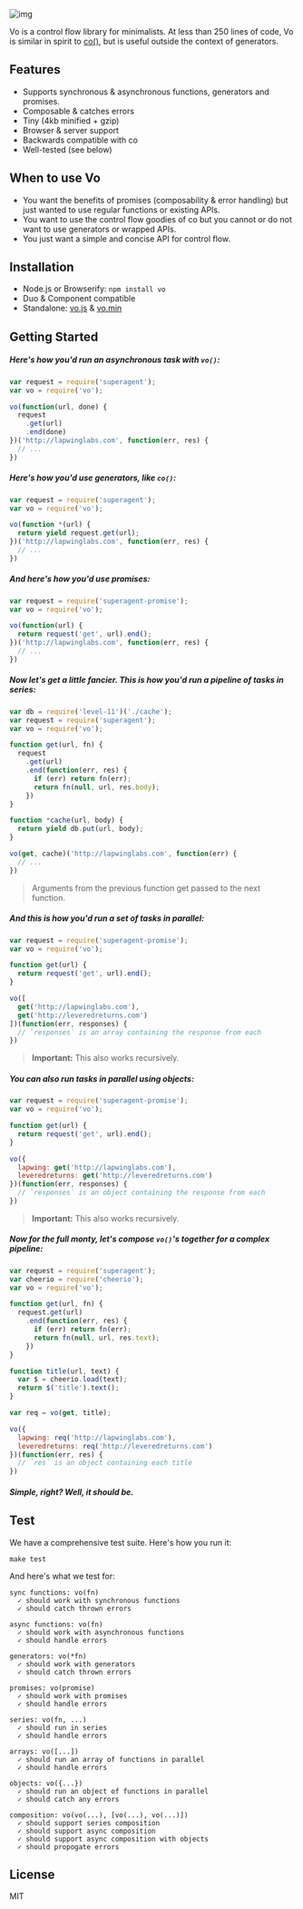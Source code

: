 
![img](https://cldup.com/GbKb42jNdt.png)

Vo is a control flow library for minimalists. At less than 250 lines of code, Vo is similar in spirit to [co()](https://github.com/visionmedia/co), but is useful outside the context of generators.

## Features

- Supports synchronous & asynchronous functions, generators and promises.
- Composable & catches errors
- Tiny (4kb minified + gzip)
- Browser & server support
- Backwards compatible with co
- Well-tested (see below)

## When to use Vo

- You want the benefits of promises (composability & error handling) but just wanted to use regular functions or existing APIs.
- You want to use the control flow goodies of co but you cannot or do not want to use generators or wrapped APIs.
- You just want a simple and concise API for control flow.

## Installation

- Node.js or Browserify: `npm install vo`
- Duo & Component compatible
- Standalone: [vo.js](dist/vo.js) & [vo.min](dist/vo.min.js)

## Getting Started

##### Here's how you'd run an asynchronous task with `vo()`:

```js
var request = require('superagent');
var vo = require('vo');

vo(function(url, done) {
  request
    .get(url)
    .end(done)
})('http://lapwinglabs.com', function(err, res) {
  // ...
})
```

##### Here's how you'd use generators, like `co()`:

```js
var request = require('superagent');
var vo = require('vo');

vo(function *(url) {
  return yield request.get(url);
})('http://lapwinglabs.com', function(err, res) {
  // ...
})
```

##### And here's how you'd use promises:

```js
var request = require('superagent-promise');
var vo = require('vo');

vo(function(url) {
  return request('get', url).end();
})('http://lapwinglabs.com', function(err, res) {
  // ...
})
```

##### Now let's get a little fancier. This is how you'd run a pipeline of tasks in series:

```js
var db = require('level-11')('./cache');
var request = require('superagent');
var vo = require('vo');

function get(url, fn) {
  request
    .get(url)
    .end(function(err, res) {
      if (err) return fn(err);
      return fn(null, url, res.body);
    })
}

function *cache(url, body) {
  return yield db.put(url, body);
}

vo(get, cache)('http://lapwinglabs.com', function(err) {
  // ...
})
```

> Arguments from the previous function get passed to
> the next function.

##### And this is how you'd run a set of tasks in parallel:

```js
var request = require('superagent-promise');
var vo = require('vo');

function get(url) {
  return request('get', url).end();
}

vo([
  get('http://lapwinglabs.com'),
  get('http://leveredreturns.com')
])(function(err, responses) {
  // `responses` is an array containing the response from each
})
```

> **Important:** This also works recursively.

##### You can also run tasks in parallel using objects:

```js
var request = require('superagent-promise');
var vo = require('vo');

function get(url) {
  return request('get', url).end();
}

vo({
  lapwing: get('http://lapwinglabs.com'),
  leveredreturns: get('http://leveredreturns.com')
})(function(err, responses) {
  // `responses` is an object containing the response from each
})
```

> **Important:** This also works recursively.

##### Now for the full monty, let's compose `vo()`'s together for a complex pipeline:

```js
var request = require('superagent');
var cheerio = require('cheerio');
var vo = require('vo');

function get(url, fn) {
  request.get(url)
    .end(function(err, res) {
      if (err) return fn(err);
      return fn(null, url, res.text);
    })
}

function title(url, text) {
  var $ = cheerio.load(text);
  return $('title').text();
}

var req = vo(get, title);

vo({
  lapwing: req('http://lapwinglabs.com'),
  leveredreturns: req('http://leveredreturns.com')
})(function(err, res) {
  // `res` is an object containing each title
})
```

##### Simple, right? Well, it should be.

## Test

We have a comprehensive test suite. Here's how you run it:

```
make test
```

And here's what we test for:

```
sync functions: vo(fn)
  ✓ should work with synchronous functions
  ✓ should catch thrown errors

async functions: vo(fn)
  ✓ should work with asynchronous functions
  ✓ should handle errors

generators: vo(*fn)
  ✓ should work with generators
  ✓ should catch thrown errors

promises: vo(promise)
  ✓ should work with promises
  ✓ should handle errors

series: vo(fn, ...)
  ✓ should run in series
  ✓ should handle errors

arrays: vo([...])
  ✓ should run an array of functions in parallel
  ✓ should handle errors

objects: vo({...})
  ✓ should run an object of functions in parallel
  ✓ should catch any errors

composition: vo(vo(...), [vo(...), vo(...)])
  ✓ should support series composition
  ✓ should support async composition
  ✓ should support async composition with objects
  ✓ should propogate errors
```

## License

MIT
